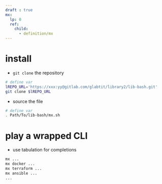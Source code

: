 ```yaml
---
draft : true
mx:  
  lp: 0
  ref:
    child:
      - definition/mx
---
```


# install
- `git clone`  the repository
```bash
# define var
lREPO_URL='https://xxx:yy@gitlab.com/glabtit/library2/lib-bash.git'
git clone $lREPO_URL 
```
- source the file
```bash
# define var
. Path/To/lib-bash/mx.sh
```

# play a wrapped CLI
- use tabulation for completions
```bash
mx ...
mx docker ...
mx terraform ...
mx ansible ...
...
```



